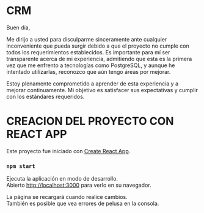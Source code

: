 # CRM

Buen día,

Me dirijo a usted para disculparme sinceramente ante cualquier inconveniente que pueda surgir debido a que el proyecto no cumple con todos los requerimientos establecidos. Es importante para mí ser transparente acerca de mi experiencia, admitiendo que esta es la primera vez que me enfrento a tecnologías como PostgreSQL, y aunque he intentado utilizarlas, reconozco que aún tengo áreas por mejorar.

Estoy plenamente comprometido a aprender de esta experiencia y a mejorar continuamente. Mi objetivo es satisfacer sus expectativas y cumplir con los estándares requeridos. 


# CREACION DEL PROYECTO CON REACT APP

Este proyecto fue iniciado con [Create React App](https://github.com/facebook/create-react-app).

### `npm start`

Ejecuta la aplicación en modo de desarrollo.\
Abierto [http://localhost:3000](http://localhost:3000) para verlo en su navegador.

La página se recargará cuando realice cambios.\
También es posible que vea errores de pelusa en la consola.
